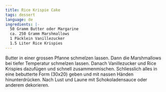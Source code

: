 ```yaml
---
title: Rice Krispie Cake
tags: dessert
language: de
ingredients: |-
  50 Gramm Butter oder Margarine
  ca. 250 Gramm Marshmallows
  1 Päcklein Vanillezucker
  1.5 Liter Rice Krispies
---
```


Butter in einer grossen Pfanne schmelzen lassen. Dann die Marshmallows bei tiefer Temperatur schmelzen lassen. Danach Vanillezucker und Rice Krispies dazufügen und schnell zusammenmischen. Schliesslich alles in eine bebutterte Form (30x20) geben und mit nassen Händen hinunterdrücken. Nach Lust und Laune mit Schokoladensauce oder anderem dekorieren.
